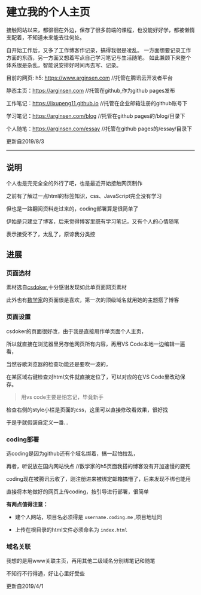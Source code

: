 # 建立我的个人主页

接触网站以来，都徘徊在外边，保存了很多前端的课程，也没能好好学，都被懒惰支配着，不知道未来能去往何处。

自开始工作后，又多了工作博客作记录，搞得我很是凌乱。
一方面想要记录工作方面的东西，另一方面又想着写点自己学习笔记与生活随笔。
如此兼顾下来整个体系很是杂乱，智能说安排好时间再去写、记录。

目前的网页:
h5: https://www.arginsen.com               //托管在腾讯云开发者平台

静态主页：https://arginsen.com              //托管在github,作为github pages发布

工作笔记：https://lixupeng11.github.io      //托管在企业邮箱注册的github账号下

学习笔记：https://arginsen.com/blog         //托管在github pages的/blog/目录下

个人随笔：https://arginsen.com/essay        //托管在github pages的/essay/目录下

更新自2019/8/3

---

## 说明

个人也是完完全全的外行了吧，也是最近开始接触网页制作

之前有了解过一点html的标签知识，css、JavaScript完全没有学习

但也是一路翻阅资料走过来的，coding部署算是很简单了

伊始是只建立了博客，后来觉得博客里既有学习笔记，又有个人的心情随笔

表示接受不了，太乱了，原谅我分类控

## 进展

### 页面选材

素材选自[csdoker](https://csdoker.com/),十分感谢发现如此单页面网页素材

此外也有[数学家](https://zhwangart.github.io/)的页面很是喜欢，第一次的顶级域名就用她的主题搭了博客

### 页面设置

csdoker的页面很好改，由于我是直接用作单页面个人主页，

所以就直接在浏览器里另存他网页所有内容，再用VS Code本地一边编辑一遍看，

当然谷歌浏览器的检查功能还是要吹一波的，

在某区域右键检查对html文件就直接定位了，可以对应的在VS Code里改动保存。

>用vs code主要是怕忘记，毕竟新手

检查右侧的style小栏是页面的css，这里可以直接修改看效果，很好找

于是乎就假装自定义一番...

### coding部署

选coding是因为github还有个域名绑着，搞一起怕拉乱，

再者，听说放在国内网站快点  //数学家的h5页面我搭的博客没有开加速慢的要死

coding现在被腾讯云收了，刚注册进来被绑定邮箱搞懵了，后来发现不绑也能用

直接将本地做好的网页上传coding，按引导进行部署，很简单

**有两点值得注意：**

+ 建个人网站，项目名必须得是 `username.coding.me` ,项目地址同

+ 上传在根目录的html文件必须命名为 `index.html`

### 域名关联

我想的是用www关联主页，再用其他二级域名分别绑笔记和随笔

不知行不行得通，好让心里好受些

更新自2019/4/1

